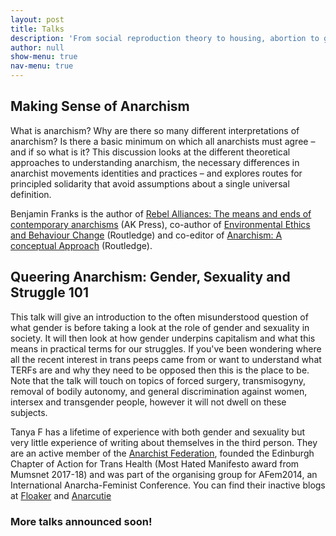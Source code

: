 ```yaml
---
layout: post
title: Talks
description: 'From social reproduction theory to housing, abortion to gender, learn more at the Edinburgh Anarchist Feminist Bookfair'
author: null
show-menu: true
nav-menu: true
---
```


## Making Sense of Anarchism
What is anarchism? Why are there so many different interpretations of anarchism? Is there a basic minimum on which all anarchists must agree – and if so what is it? This discussion looks at the different theoretical approaches to understanding anarchism, the necessary differences in anarchist movements identities and practices – and explores routes for principled solidarity that avoid assumptions about a single universal definition.

Benjamin Franks is the author of [Rebel Alliances: The means and ends of contemporary anarchisms](https://akuk.com/index.php?_a=product&product_id=4551) (AK Press), co-author of [Environmental Ethics and Behaviour Change](https://www.routledge.com/Environmental-Ethics-and-Behavioural-Change/Franks-Hanscomb-Johnston/p/book/9781138924055) (Routledge) and co-editor of [Anarchism: A conceptual Approach](https://www.routledge.com/Anarchism-A-Conceptual-Approach/Franks-Jun-Williams/p/book/9781138925663) (Routledge). 

## Queering Anarchism: Gender, Sexuality and Struggle 101
This talk will give an introduction to the often misunderstood question of what gender is before taking a look at the role of gender and sexuality in society. It will then look at how gender underpins capitalism and what this means in practical terms for our struggles. If you've been wondering where all the recent interest in trans peeps came from or want to understand what TERFs are and why they need to be opposed then this is the place to be. Note that the talk will touch on topics of forced surgery, transmisogyny, removal of bodily autonomy, and general discrimination against women, intersex and transgender people, however it will not dwell on these subjects.

Tanya F has a lifetime of experience with both gender and sexuality but very little experience of writing about themselves in the third person. They are an active member of the [Anarchist Federation](https://afed.org.uk), founded the Edinburgh Chapter of Action for Trans Health (Most Hated Manifesto award from Mumsnet 2017-18) and was part of the organising group for AFem2014, an International Anarcha-Feminist Conference. You can find their inactive blogs at [Floaker](https://floaker.net) and [Anarcutie](https://anarcutie.tumblr.com)

### More talks announced soon!